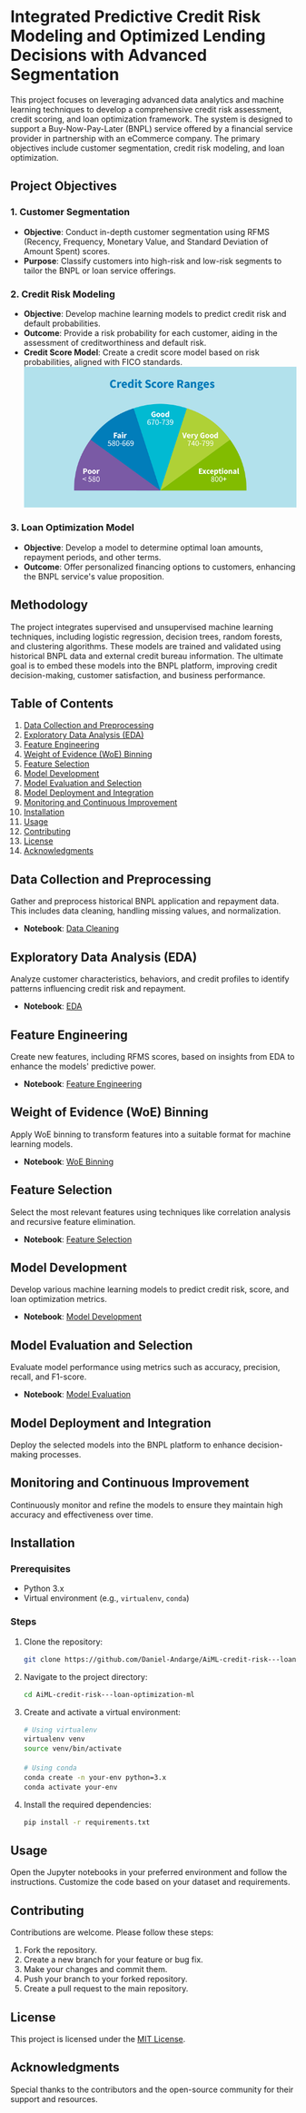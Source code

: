# Integrated Predictive Credit Risk Modeling and Optimized Lending Decisions with Advanced Segmentation
This project focuses on leveraging advanced data analytics and machine learning techniques to develop a comprehensive credit risk assessment, credit scoring, and loan optimization framework. The system is designed to support a Buy-Now-Pay-Later (BNPL) service offered by a financial service provider in partnership with an eCommerce company. The primary objectives include customer segmentation, credit risk modeling, and loan optimization.

## Project Objectives

### 1. Customer Segmentation
- **Objective**: Conduct in-depth customer segmentation using RFMS (Recency, Frequency, Monetary Value, and Standard Deviation of Amount Spent) scores.
- **Purpose**: Classify customers into high-risk and low-risk segments to tailor the BNPL or loan service offerings.

### 2. Credit Risk Modeling
- **Objective**: Develop machine learning models to predict credit risk and default probabilities.
- **Outcome**: Provide a risk probability for each customer, aiding in the assessment of creditworthiness and default risk.
- **Credit Score Model**: Create a credit score model based on risk probabilities, aligned with FICO standards.
  ![creditscore](https://github.com/Daniel-Andarge/AiML-credit-risk---loan-optimization-ml/blob/main/assets/FICO_Score.png)

### 3. Loan Optimization Model
- **Objective**: Develop a model to determine optimal loan amounts, repayment periods, and other terms.
- **Outcome**: Offer personalized financing options to customers, enhancing the BNPL service's value proposition.

## Methodology

The project integrates supervised and unsupervised machine learning techniques, including logistic regression, decision trees, random forests, and clustering algorithms. These models are trained and validated using historical BNPL data and external credit bureau information. The ultimate goal is to embed these models into the BNPL platform, improving credit decision-making, customer satisfaction, and business performance.

## Table of Contents

1. [Data Collection and Preprocessing](#data-collection-and-preprocessing)
2. [Exploratory Data Analysis (EDA)](#exploratory-data-analysis-eda)
3. [Feature Engineering](#feature-engineering)
4. [Weight of Evidence (WoE) Binning](#weight-of-evidence-woe-binning)
5. [Feature Selection](#feature-selection)
6. [Model Development](#model-development)
7. [Model Evaluation and Selection](#model-evaluation-and-selection)
8. [Model Deployment and Integration](#model-deployment-and-integration)
9. [Monitoring and Continuous Improvement](#monitoring-and-continuous-improvement)
10. [Installation](#installation)
11. [Usage](#usage)
12. [Contributing](#contributing)
13. [License](#license)
14. [Acknowledgments](#acknowledgments)

## Data Collection and Preprocessing

Gather and preprocess historical BNPL application and repayment data. This includes data cleaning, handling missing values, and normalization.

- **Notebook**: [Data Cleaning](https://github.com/Daniel-Andarge/AiML-credit-risk---loan-optimization-ml/blob/main/notebooks/data_cleaning.ipynb)

## Exploratory Data Analysis (EDA)

Analyze customer characteristics, behaviors, and credit profiles to identify patterns influencing credit risk and repayment.

- **Notebook**: [EDA](https://github.com/Daniel-Andarge/AiML-credit-risk---loan-optimization-ml/blob/main/notebooks/eda.ipynb)

## Feature Engineering

Create new features, including RFMS scores, based on insights from EDA to enhance the models' predictive power.

- **Notebook**: [Feature Engineering](https://github.com/Daniel-Andarge/AiML-credit-risk---loan-optimization-ml/blob/main/notebooks/feature_engineering.ipynb)

## Weight of Evidence (WoE) Binning

Apply WoE binning to transform features into a suitable format for machine learning models.

- **Notebook**: [WoE Binning](https://github.com/Daniel-Andarge/AiML-credit-risk---loan-optimization-ml/blob/main/notebooks/feature_engineering.ipynb)

## Feature Selection

Select the most relevant features using techniques like correlation analysis and recursive feature elimination.

- **Notebook**: [Feature Selection](https://github.com/Daniel-Andarge/AiML-credit-risk---loan-optimization-ml/blob/main/notebooks/feature_engineering.ipynb)

## Model Development

Develop various machine learning models to predict credit risk, score, and loan optimization metrics.

- **Notebook**: [Model Development](https://github.com/Daniel-Andarge/AiML-credit-risk---loan-optimization-ml/blob/main/notebooks/model_building.ipynb)

## Model Evaluation and Selection

Evaluate model performance using metrics such as accuracy, precision, recall, and F1-score.

- **Notebook**: [Model Evaluation](https://github.com/Daniel-Andarge/AiML-credit-risk---loan-optimization-ml/blob/main/notebooks/model_building.ipynb)

## Model Deployment and Integration

Deploy the selected models into the BNPL platform to enhance decision-making processes.

## Monitoring and Continuous Improvement

Continuously monitor and refine the models to ensure they maintain high accuracy and effectiveness over time.

## Installation

### Prerequisites
- Python 3.x
- Virtual environment (e.g., `virtualenv`, `conda`)

### Steps
1. Clone the repository:
   ```bash
   git clone https://github.com/Daniel-Andarge/AiML-credit-risk---loan-optimization-ml.git
   ```

2. Navigate to the project directory:
   ```bash
   cd AiML-credit-risk---loan-optimization-ml
   ```

3. Create and activate a virtual environment:
   ```bash
   # Using virtualenv
   virtualenv venv
   source venv/bin/activate

   # Using conda
   conda create -n your-env python=3.x
   conda activate your-env
   ```

4. Install the required dependencies:
   ```bash
   pip install -r requirements.txt
   ```

## Usage

Open the Jupyter notebooks in your preferred environment and follow the instructions. Customize the code based on your dataset and requirements.

## Contributing

Contributions are welcome. Please follow these steps:
1. Fork the repository.
2. Create a new branch for your feature or bug fix.
3. Make your changes and commit them.
4. Push your branch to your forked repository.
5. Create a pull request to the main repository.

## License

This project is licensed under the [MIT License](LICENSE).

## Acknowledgments

Special thanks to the contributors and the open-source community for their support and resources.
